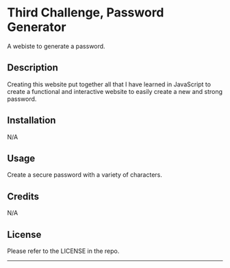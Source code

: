 # Third Challenge, Password Generator
A webiste to generate a password.


## Description

Creating this website put together all that I have learned in JavaScript to create a functional and interactive website to easily create a new and strong password.

## Installation

N/A

## Usage

Create a secure password with a variety of characters. 



## Credits

N/A

## License

Please refer to the LICENSE in the repo.

---

